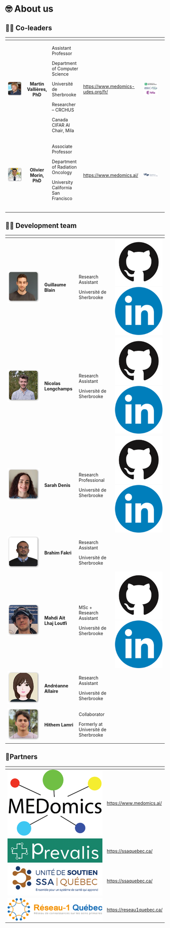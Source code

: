 # 🤓 About us

## :pilot: Co-leaders

<table data-card-size="large" data-view="cards" data-full-width="false"><thead><tr><th align="center"></th><th align="center"></th><th></th><th data-type="content-ref"></th><th align="center"></th><th data-hidden data-card-cover data-type="files"></th></tr></thead><tbody><tr><td align="center"><img src=".gitbook/assets/martin_vallieres (1).png" alt="" data-size="original"> </td><td align="center"><h4><strong>Martin Vallières, PhD</strong></h4></td><td><p>Assistant Professor</p><p>Department of Computer Science</p><p>Université de Sherbrooke</p><p>Researcher – CRCHUS</p><p>Canada CIFAR AI Chair, Mila</p></td><td><a href="https://www.medomics-udes.org/fr/">https://www.medomics-udes.org/fr/</a></td><td align="center"><img src=".gitbook/assets/martin_vallieres_cie.png" alt="" data-size="original"></td><td></td></tr><tr><td align="center"><img src=".gitbook/assets/olivier_morin (2).png" alt="" data-size="original"></td><td align="center"><h4>Olivier Morin, PhD</h4></td><td><p>Associate Professor</p><p>Department of Radiation Oncology</p><p>University California San Francisco<br><br></p></td><td><a href="https://www.medomics.ai/">https://www.medomics.ai/</a></td><td align="center"><img src=".gitbook/assets/olivier_morin_cie.png" alt="" data-size="original"></td><td></td></tr></tbody></table>

## 👩‍💻 Development team

<table data-column-title-hidden data-view="cards" data-full-width="false"><thead><tr><th align="center"></th><th></th><th></th><th></th></tr></thead><tbody><tr><td align="center"><img src=".gitbook/assets/Guillaume_blain.png" alt="" data-size="original"></td><td><h4>Guillaume Blain</h4></td><td><p>Research Assistant</p><p>Université de Sherbrooke</p></td><td><a href="https://github.com/Blain354?tab=repositories"><img src=".gitbook/assets/github.png" alt="" data-size="line"></a> <a href="https://www.linkedin.com/in/guillaume-blain-a7b9871a2/"><img src=".gitbook/assets/linkedin.png" alt="" data-size="line"></a></td></tr><tr><td align="center"><img src=".gitbook/assets/Nicolas_Longchamps.png" alt="" data-size="original"></td><td><h4>Nicolas Longchamps</h4></td><td><p>Research Assistant</p><p>Université de Sherbrooke</p></td><td><a href="https://github.com/NicoLongfield?tab=repositories"><img src=".gitbook/assets/github.png" alt="" data-size="line"></a> <a href="https://www.linkedin.com/in/nicolas-longchamps-bb2023279/"><img src=".gitbook/assets/linkedin.png" alt="" data-size="line"></a></td></tr><tr><td align="center"><img src=".gitbook/assets/Sarah_Denis.png" alt="" data-size="original"></td><td><h4>Sarah Denis</h4></td><td><p>Research Professional</p><p>Université de Sherbrooke</p></td><td><a href="https://github.com/Sari27?tab=repositories"><img src=".gitbook/assets/github.png" alt="" data-size="line"></a> <a href="https://www.linkedin.com/in/sarah-denis-b384b722b"><img src=".gitbook/assets/linkedin.png" alt="" data-size="line"></a></td></tr><tr><td align="center"><img src=".gitbook/assets/Brahim_Fakri (2).png" alt="" data-size="original"></td><td><h4>Brahim Fakri</h4></td><td><p>Research Assistant</p><p>Université de Sherbrooke</p></td><td></td></tr><tr><td align="center"><img src=".gitbook/assets/Mahdi_Ait_Lhaj_Loutfi.png" alt="" data-size="original"></td><td><h4>Mahdi Ait Lhaj Loutfi</h4></td><td><p>MSc + Research Assistant</p><p>Université de Sherbrooke</p></td><td><a href="https://github.com/MahdiAll99?tab=repositories"><img src=".gitbook/assets/github.png" alt="" data-size="line"></a> <a href="https://www.linkedin.com/in/mahdi-ait-lhaj-loutfi-332014253/"><img src=".gitbook/assets/linkedin.png" alt="" data-size="line"></a></td></tr><tr><td align="center"><img src=".gitbook/assets/Andreanne_allaire (1).png" alt="" data-size="original"></td><td><h4>Andréanne Allaire</h4></td><td><p>Research Assistant</p><p>Université de Sherbrooke</p></td><td></td></tr><tr><td align="center"><img src=".gitbook/assets/Hithem_lamri.png" alt="" data-size="original"></td><td><h4>Hithem Lamri</h4></td><td><p>Collaborator</p><p>Formerly at Université de Sherbrooke</p></td><td></td></tr></tbody></table>

## 🤝Partners

<table data-view="cards"><thead><tr><th align="center"></th><th data-hidden data-card-target data-type="content-ref"></th></tr></thead><tbody><tr><td align="center"><img src=".gitbook/assets/medomics.png" alt="" data-size="original"></td><td><a href="https://www.medomics.ai/">https://www.medomics.ai/</a></td></tr><tr><td align="center"><img src=".gitbook/assets/prevalis.png" alt="" data-size="original"></td><td><a href="https://ssaquebec.ca/">https://ssaquebec.ca/</a></td></tr><tr><td align="center"><img src=".gitbook/assets/ssa.png" alt="" data-size="original"></td><td><a href="https://ssaquebec.ca/">https://ssaquebec.ca/</a></td></tr><tr><td align="center"><img src=".gitbook/assets/reseau-1 (1).png" alt="" data-size="original"></td><td><a href="https://reseau1quebec.ca/">https://reseau1quebec.ca/</a></td></tr></tbody></table>
